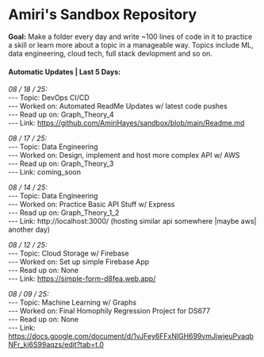 # Amiri's Sandbox Repository

**Goal:** Make a folder every day and write ~100 lines of code in it to practice a skill or learn more about a topic in a manageable way. Topics include ML, data engineering, cloud tech, full stack devlopment and so on. <br> 

<!-- **Repo Docs Site:** [Docs History](www.google.com) <br><br> -->

#### Automatic Updates | Last 5 Days: 

<em>08 / 18 / 25: </em>  
---  Topic: DevOps CI/CD  
---  Worked on: Automated ReadMe Updates w/ latest code pushes  
---  Read up on: Graph_Theory_4  
---  Link: https://github.com/AmiriHayes/sandbox/blob/main/Readme.md  

<em>08 / 17 / 25: </em>  
---  Topic: Data Engineering  
---  Worked on: Design, implement and host more complex API w/ AWS  
---  Read up on: Graph_Theory_3  
---  Link: coming_soon  

<em>08 / 14 / 25: </em>  
---  Topic: Data Engineering  
---  Worked on: Practice Basic API Stuff w/ Express  
---  Read up on: Graph_Theory_1_2  
---  Link: http://localhost:3000/ (hosting similar api somewhere |maybe aws| another day)  

<em>08 / 12 / 25: </em>  
---  Topic: Cloud Storage w/ Firebase  
---  Worked on: Set up simple Firebase App  
---  Read up on: None  
---  Link: https://simple-form-d8fea.web.app/  

<em>08 / 09 / 25: </em>  
---  Topic: Machine Learning w/ Graphs  
---  Worked on: Final Homophily Regression Project for DS677  
---  Read up on: None  
---  Link: https://docs.google.com/document/d/1vJFey6FFxNlGH699vmJjwjeuPvaqbNFr_kj6S99aqzs/edit?tab=t.0  

